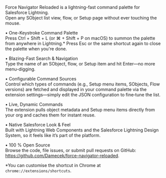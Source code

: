Force Navigator Reloaded is a lightning-fast command palette for Salesforce Lightning.  
Open any SObject list view, flow, or Setup page without ever touching the mouse.

• One-Keystroke Command Palette  
Press Ctrl + Shift + L (or ⌘ + Shift + P on macOS) to summon the palette from anywhere in Lightning.\*
Press Esc or the same shortcut again to close the palette when you're done.

• Blazing-Fast Search & Navigation  
Type the name of an SObject, flow, or Setup item and hit Enter—no more menu-digging.

• Configurable Command Sources  
Control which types of commands (e.g., Setup menu items, SObjects, Flow versions) are fetched and displayed in your
command palette via the extension settings—simply edit the JSON configuration to fine‑tune the list.

• Live, Dynamic Commands  
The extension pulls object metadata and Setup menu items directly from your org and caches them for instant reuse.

• Native Salesforce Look & Feel  
Built with Lightning Web Components and the Salesforce Lightning Design System, so it feels like it’s part of the
platform.

• 100 % Open Source  
Browse the code, file issues, or submit pull requests on GitHub: <https://github.com/Damecek/force-navigator-reloaded>.

\*You can customise the shortcut in Chrome at `chrome://extensions/shortcuts`.
